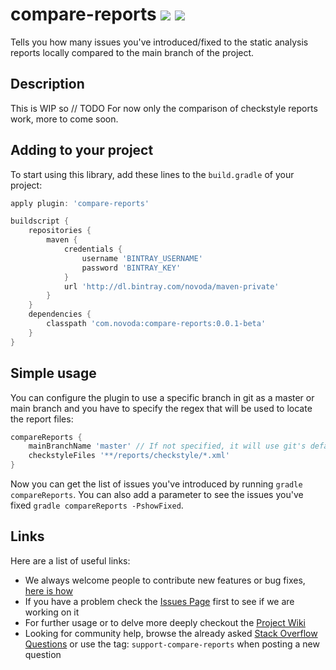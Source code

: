 # compare-reports [![](http://ci.novoda.com/buildStatus/icon?job=compare-reports)](http://ci.novoda.com/job/compare-reports/lastBuild/console) [![](https://raw.githubusercontent.com/novoda/novoda/master/assets/btn_apache_lisence.png)](LICENSE.txt)

Tells you how many issues you've introduced/fixed to the static analysis reports locally compared to the main branch of the project.


## Description

This is WIP so // TODO
For now only the comparison of checkstyle reports work, more to come soon.


## Adding to your project

To start using this library, add these lines to the `build.gradle` of your project:

```groovy
apply plugin: 'compare-reports'

buildscript {
    repositories {
        maven {
            credentials {
                username 'BINTRAY_USERNAME'
                password 'BINTRAY_KEY'
            }
            url 'http://dl.bintray.com/novoda/maven-private'
        }
    }
    dependencies {
        classpath 'com.novoda:compare-reports:0.0.1-beta'
    }
}
```


## Simple usage

You can configure the plugin to use a specific branch in git as a master or main branch and you have to specify the regex that will be used to locate the report files:

```groovy
compareReports {
    mainBranchName 'master' // If not specified, it will use git's default one
    checkstyleFiles '**/reports/checkstyle/*.xml'
}
```

Now you can get the list of issues you've introduced by running `gradle compareReports`. You can also add a parameter to see the issues you've fixed `gradle compareReports -PshowFixed`.


## Links

Here are a list of useful links:

 * We always welcome people to contribute new features or bug fixes, [here is how](https://github.com/novoda/novoda/blob/master/CONTRIBUTING.md)
 * If you have a problem check the [Issues Page](https://github.com/novoda/spikes/issues) first to see if we are working on it
 * For further usage or to delve more deeply checkout the [Project Wiki](https://github.com/novoda/spikes/wiki)
 * Looking for community help, browse the already asked [Stack Overflow Questions](http://stackoverflow.com/questions/tagged/support-compare-reports) or use the tag: `support-compare-reports` when posting a new question
